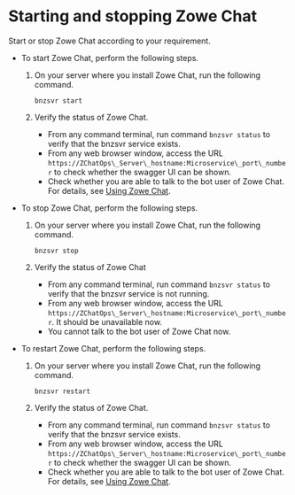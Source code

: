 # Starting and stopping Zowe Chat

Start or stop Zowe Chat according to your requirement.

-   To start Zowe Chat, perform the following steps.

    1.  On your server where you install Zowe Chat, run the following command.

        ```
        bnzsvr start
        ```

    2.  Verify the status of Zowe Chat.

        -   From any command terminal, run command `bnzsvr status` to verify that the bnzsvr service exists.
        -   From any web browser window, access the URL `https://ZChatOps\_Server\_hostname:Microservice\_port\_number` to check whether the swagger UI can be shown.
        -   Check whether you are able to talk to the bot user of Zowe Chat. For details, see [Using Zowe Chat](chatops_first_steps.md).
-   To stop Zowe Chat, perform the following steps.

    1.  On your server where you install Zowe Chat, run the following command.

        ```
        bnzsvr stop
        ```

    2.  Verify the status of Zowe Chat

        -   From any command terminal, run command `bnzsvr status` to verify that the bnzsvr service is not running.
        -   From any web browser window, access the URL `https://ZChatOps\_Server\_hostname:Microservice\_port\_number`. It should be unavailable now.
        -   You cannot talk to the bot user of Zowe Chat now.
-   To restart Zowe Chat, perform the following steps.

    1.  On your server where you install Zowe Chat, run the following command.

        ```
        bnzsvr restart
        ```

    2.  Verify the status of Zowe Chat.

        -   From any command terminal, run command `bnzsvr status` to verify that the bnzsvr service exists.
        -   From any web browser window, access the URL `https://ZChatOps\_Server\_hostname:Microservice\_port\_number` to check whether the swagger UI can be shown.
        -   Check whether you are able to talk to the bot user of Zowe Chat. For details, see [Using Zowe Chat](chatops_first_steps.md).


